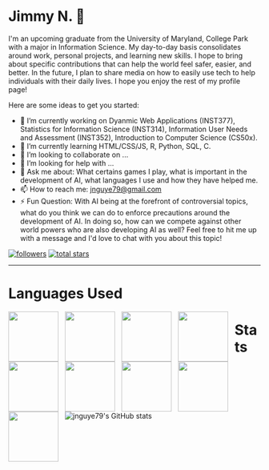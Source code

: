 # Jimmy N. 👋

I'm an upcoming graduate from the University of Maryland, College Park with a major in Information Science. My day-to-day basis consolidates around work, personal projects, and learning new skills. I hope to bring about specific contributions that can help the world feel safer, easier, and better. In the future, I plan to share media on how to easily use tech to help individuals with their daily lives. I hope you enjoy the rest of my profile page!

Here are some ideas to get you started:

- 🔭 I’m currently working on Dyanmic Web Applications (INST377), Statistics for Information Science (INST314), Information User Needs and Assessment (INST352), Introduction to Computer Science (CS50x).
- 🌱 I’m currently learning HTML/CSS/JS, R, Python, SQL, C.
- 👯 I’m looking to collaborate on ...
- 🤔 I’m looking for help with ...
- 💬 Ask me about: What certains games I play, what is important in the development of AI, what languages I use and how they have helped me.
- 📫 How to reach me: jnguye79@gmail.com
- ⚡ Fun Question: With AI being at the forefront of controversial topics, what do you think we can do to enforce precautions around the development of AI. In doing so, how can we compete against other world powers who are also developing AI as well? Feel free to hit me up with a message and I'd love to chat with you about this topic!

<p align="left">
  <a href="https://github.com/jnguye79?tab=followers">
    <img alt="followers" title="Follow me on Github" src="https://custom-icon-badges.demolab.com/github/followers/jnguye79?color=236ad3&labelColor=1155ba&style=for-the-badge&logo=person-add&label=Follow&logoColor=white"/></a>
  <a href="https://github.com/jnguye79?tab=repositories&sort=stargazers">
    <img alt="total stars" title="Total stars on GitHub" src="https://custom-icon-badges.demolab.com/github/stars/jnguye79?color=55960c&style=for-the-badge&labelColor=488207&logo=star"/></a>
</p>

---
# Languages Used

<img align="left" width="100px" style="padding-right: 10px;" src="https://cdn.jsdelivr.net/gh/devicons/devicon/icons/python/python-original-wordmark.svg" />
<img align="left" width="100px" style="padding-right: 10px;" src="https://cdn.jsdelivr.net/gh/devicons/devicon/icons/mysql/mysql-original-wordmark.svg" />
<img align="left" width="100px" style="padding-right: 10px;" src="https://cdn.jsdelivr.net/gh/devicons/devicon/icons/c/c-original.svg" />
<img align="left" width="100px" style="padding-right: 10px;" src="https://cdn.jsdelivr.net/gh/devicons/devicon/icons/git/git-original.svg" />
<img align="left" width="100px" style="padding-right: 10px;" src="https://cdn.jsdelivr.net/gh/devicons/devicon/icons/html5/html5-original-wordmark.svg" />
<img align="left" width="100px" style="padding-right: 10px;" src="https://cdn.jsdelivr.net/gh/devicons/devicon/icons/css3/css3-original-wordmark.svg" />
<img align="left" width="100px" style="padding-right: 10px;" src="https://cdn.jsdelivr.net/gh/devicons/devicon/icons/javascript/javascript-original.svg" />
<img align="left" width="100px" style="padding-right: 10px;" src="https://cdn.jsdelivr.net/gh/devicons/devicon/icons/figma/figma-original.svg" />
<img align="left" width="100px" style="padding-right: 10px;" src="https://cdn.jsdelivr.net/gh/devicons/devicon/icons/canva/canva-original.svg" />


# Stats

![jnguye79's GitHub stats](https://github-readme-stats.vercel.app/api?username=jnguye79&show_icons=true&theme=radical)
